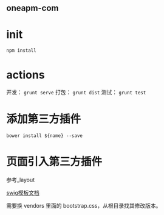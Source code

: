oneapm-com
----
# init
`npm install`

# actions
开发：
`grunt serve`
打包：
`grunt dist`
测试：
`grunt test`

# 添加第三方插件

`bower install ${name} --save`

# 页面引入第三方插件

参考_layout

[swig模板文档](http://paularmstrong.github.io/swig/)


需要换 vendors 里面的 bootstrap.css，从根目录找其修改版本。

